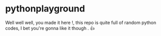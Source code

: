 # pythonplayground
Well well well, you made it here !, this repo is quite full of random python codes, I bet you're gonna like it though . 👍
